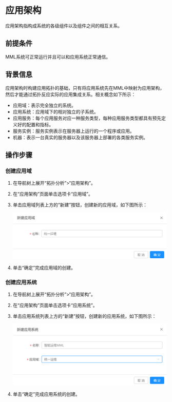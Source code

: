 # 应用架构

应用架构指构成系统的各级组件以及组件之间的相互关系。

## 前提条件

MML系统可正常运行并且可以和应用系统正常通信。

## 背景信息

应用架构时构建应用拓扑的基础，只有将应用系统先在MML中映射为应用架构，然后才能通过拓扑反应实际的应用集成关系。相关概念如下所示：

* 应用域：表示完全独立的系统。
* 应用系统：应用域下的相对独立的子系统。
* 应用服务：每个应用服务对应一种服务类型，每种应用服务类型都具有预先定义好的配置和指标。
* 服务实例：服务实例表示在服务器上运行的一个程序或应用。
* 机器：表示一台真实的服务器以及该服务器上部署的各类服务实例。

## 操作步骤

### 创建应用域

1. 在导航树上展开“拓扑分析”>“应用架构”。

2. 在“应用架构”页面单击选项卡“应用域”。

3. 单击应用域列表上方的“新建”按钮，创建新的应用域，如下图所示：

   ![](../fig/4_01.png)
   
4. 单击“确定”完成应用域的创建。

### 创建应用系统

1. 在导航树上展开“拓扑分析”>“应用架构”。

2. 在“应用架构”页面单击选项卡“应用系统”。

3. 单击应用系统列表上方的“新建”按钮，创建新的应用系统，如下图所示：

   ![](../fig/4_02.png)
   
4. 单击“确定”完成应用系统的创建。

